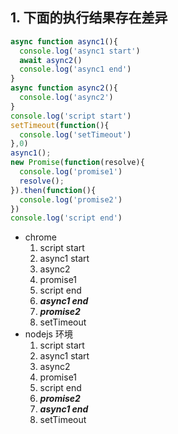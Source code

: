 ## 1. 下面的执行结果存在差异 ##

```js
async function async1(){
  console.log('async1 start')
  await async2()
  console.log('async1 end')
}
async function async2(){
  console.log('async2')
}
console.log('script start')
setTimeout(function(){
  console.log('setTimeout')
},0)
async1();
new Promise(function(resolve){
  console.log('promise1')
  resolve();
}).then(function(){
  console.log('promise2')
})
console.log('script end')
```

* chrome
  1. script start
  2. async1 start 
  3. async2 
  4. promise1 
  5. script end 
  6. ***async1 end***
  7. ***promise2***
  8. setTimeout
* nodejs 环境
  1. script start
  2. async1 start 
  3. async2 
  4. promise1 
  5. script end 
  6. ***promise2***
  7. ***async1 end***
  8. setTimeout
